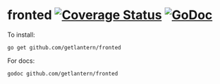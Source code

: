 fronted [![Coverage Status](https://coveralls.io/repos/getlantern/fronted/badge.png)](https://coveralls.io/r/getlantern/fronted)&nbsp;[![GoDoc](https://godoc.org/github.com/getlantern/fronted?status.png)](http://godoc.org/github.com/getlantern/fronted)
==========
To install:

`go get github.com/getlantern/fronted`

For docs:

`godoc github.com/getlantern/fronted`
